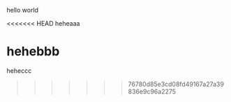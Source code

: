 hello world

<<<<<<< HEAD
heheaaa

hehebbb
=======
heheccc
>>>>>>> 76780d85e3cd08fd49167a27a39836e9c96a2275



